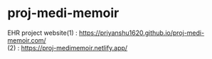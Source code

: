 # proj-medi-memoir
EHR project website(1) : https://priyanshu1620.github.io/proj-medi-memoir.com/    
                   (2) : https://proj-medimemoir.netlify.app/      
